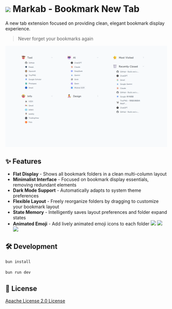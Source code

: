# <img src="https://registry.npmmirror.com/@lobehub/fluent-emoji-anim-2/latest/files/assets/1f60d.webp" width="25"> Markab - Bookmark New Tab 

A new tab extension focused on providing clean, elegant bookmark display experience.

> Never forget your bookmarks again

![banner](public/banner.png)

## ✨ Features

- **Flat Display** - Shows all bookmark folders in a clean multi-column layout
- **Minimalist Interface** - Focused on bookmark display essentials, removing redundant elements
- **Dark Mode Support** - Automatically adapts to system theme preferences
- **Flexible Layout** - Freely reorganize folders by dragging to customize your bookmark layout
- **State Memory** - Intelligently saves layout preferences and folder expand states
- **Animated Emoji** - Add lively animated emoji icons to each folder <img src="https://registry.npmmirror.com/@lobehub/fluent-emoji-anim-2/latest/files/assets/1f60d.webp" width="25"> <img src="https://registry.npmmirror.com/@lobehub/fluent-emoji-anim-1/latest/files/assets/1f31f.webp" width="25"> <img src="https://registry.npmmirror.com/@lobehub/fluent-emoji-anim-3/latest/files/assets/1f916.webp" width="25">


## 🛠️ Development

```bash
bun install

bun run dev
```

## 📝 License

[Apache License 2.0 License](LICENSE)
